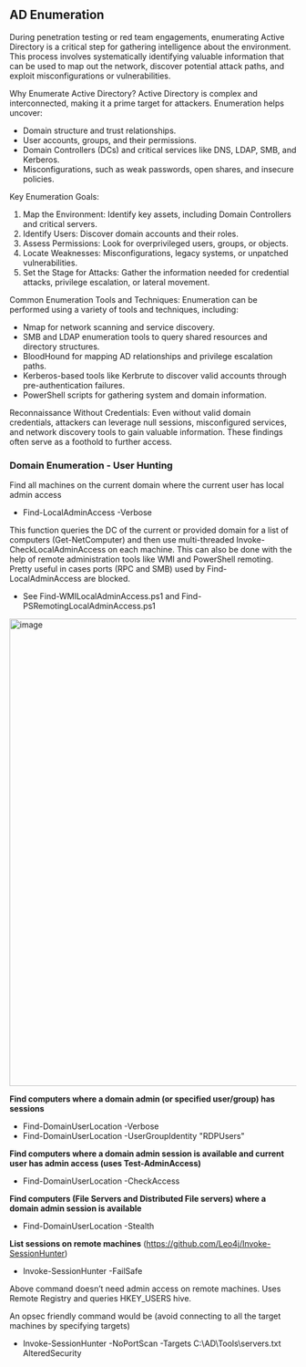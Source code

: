 ## AD Enumeration

During penetration testing or red team engagements, enumerating Active Directory is a critical step for gathering intelligence about the environment. This process involves systematically identifying valuable information that can be used to map out the network, discover potential attack paths, and exploit misconfigurations or vulnerabilities.

Why Enumerate Active Directory? Active Directory is complex and interconnected, making it a prime target for attackers. Enumeration helps uncover:
* Domain structure and trust relationships.
* User accounts, groups, and their permissions.
* Domain Controllers (DCs) and critical services like DNS, LDAP, SMB, and Kerberos.
* Misconfigurations, such as weak passwords, open shares, and insecure policies.

Key Enumeration Goals:
1. Map the Environment: Identify key assets, including Domain Controllers and critical servers.
2. Identify Users: Discover domain accounts and their roles.
3. Assess Permissions: Look for overprivileged users, groups, or objects.
4. Locate Weaknesses: Misconfigurations, legacy systems, or unpatched vulnerabilities.
5. Set the Stage for Attacks: Gather the information needed for credential attacks, privilege escalation, or lateral movement.

Common Enumeration Tools and Techniques: Enumeration can be performed using a variety of tools and techniques, including:
* Nmap for network scanning and service discovery.
* SMB and LDAP enumeration tools to query shared resources and directory structures.
* BloodHound for mapping AD relationships and privilege escalation paths.
* Kerberos-based tools like Kerbrute to discover valid accounts through pre-authentication failures.
* PowerShell scripts for gathering system and domain information.

Reconnaissance Without Credentials: Even without valid domain credentials, attackers can leverage null sessions, misconfigured services, and network discovery tools to gain valuable information. These findings often serve as a foothold to further access.

### Domain Enumeration - User Hunting

Find all machines on the current domain where the current user has local admin access
* Find-LocalAdminAccess -Verbose

This function queries the DC of the current or provided domain for a list of computers (Get-NetComputer) and then use multi-threaded Invoke-CheckLocalAdminAccess on each machine.
This can also be done with the help of remote administration tools like WMI and PowerShell remoting. Pretty useful in cases ports (RPC and SMB) used by Find-LocalAdminAccess are blocked.

* See Find-WMILocalAdminAccess.ps1 and Find-PSRemotingLocalAdminAccess.ps1

<img width="1240" height="820" alt="image" src="https://github.com/user-attachments/assets/3f656553-1504-4c27-a86e-73303403fc3a" />


**Find computers where a domain admin (or specified user/group) has sessions**
* Find-DomainUserLocation -Verbose
* Find-DomainUserLocation -UserGroupIdentity "RDPUsers"

**Find computers where a domain admin session is available and current user has admin access (uses Test-AdminAccess)**
* Find-DomainUserLocation -CheckAccess

**Find computers (File Servers and Distributed File servers) where a domain admin session is available**
* Find-DomainUserLocation -Stealth

**List sessions on remote machines** (https://github.com/Leo4j/Invoke-SessionHunter)
* Invoke-SessionHunter -FailSafe

Above command doesn’t need admin access on remote machines. Uses Remote Registry and queries HKEY_USERS hive.

An opsec friendly command would be (avoid connecting to all the target machines by specifying targets)
* Invoke-SessionHunter -NoPortScan -Targets C:\AD\Tools\servers.txt AlteredSecurity
